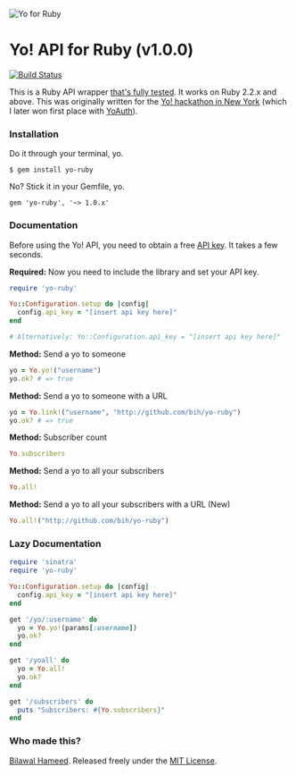![Yo for Ruby](http://i.imgur.com/N0L8m9P.png)

# Yo! API for Ruby (v1.0.0)

[![Build Status](https://travis-ci.org/bih/yo-ruby.svg?branch=master)](https://travis-ci.org/bih/yo-ruby)

This is a Ruby API wrapper [that's fully tested](https://travis-ci.org/bih/yo-ruby). It works on Ruby 2.2.x and above. This was originally written for the [Yo! hackathon in New York](http://www.eventbrite.com/e/yo-hackathon-nyc-2-letters-2-hours-ready-set-yo-tickets-12145608843?aff=eorg) (which I later won first place with [YoAuth](http://yoauth.herokuapp.com)).


### Installation

Do it through your terminal, yo.

```
$ gem install yo-ruby
```

No? Stick it in your Gemfile, yo.

```
gem 'yo-ruby', '~> 1.0.x'
```

### Documentation

Before using the Yo! API, you need to obtain a free [API key](http://dev.justyo.co/). It takes a few seconds.

**Required:** Now you need to include the library and set your API key.

```ruby
require 'yo-ruby'

Yo::Configuration.setup do |config|
  config.api_key = "[insert api key here]"
end

# Alternatively: Yo::Configuration.api_key = "[insert api key here]"
```

**Method:** Send a yo to someone

```ruby
yo = Yo.yo!("username")
yo.ok? # => true
```

**Method:** Send a yo to someone with a URL

```ruby
yo = Yo.link!("username", "http://github.com/bih/yo-ruby")
yo.ok? # => true
```

**Method:** Subscriber count

```ruby
Yo.subscribers
```

**Method:** Send a yo to all your subscribers

```ruby
Yo.all!
```


**Method:** Send a yo to all your subscribers with a URL (New)

```ruby
Yo.all!("http://github.com/bih/yo-ruby")
```

### Lazy Documentation
```ruby
require 'sinatra'
require 'yo-ruby'

Yo::Configuration.setup do |config|
  config.api_key = "[insert api key here]"
end

get '/yo/:username' do
  yo = Yo.yo!(params[:username])
  yo.ok?
end

get '/yoall' do
  yo = Yo.all!
  yo.ok?
end

get '/subscribers' do
  puts "Subscribers: #{Yo.subscribers}"
end
```

### Who made this?
[Bilawal Hameed](http://github.com/bih). Released freely under the [MIT License](http://bih.mit-license.org/).
